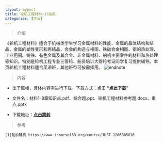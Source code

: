 ```yaml
---
layout: mypost
title: 轮机工程材料-17级英
categories: [学业]
---
```

> 介绍

《轮机工程材料》适合于机械类学生学习金属材料的性能、金属的晶体结构和结晶、金属的塑性变形和再结晶、合金的构造与相图、铁碳合金相图、钢的热处理、工业用钢、铸铁、有色金属及其合金、非金属材料、船机主要零件的材料和热处理等知识。特别是轮机工程专业三管轮、船员培训大管轮考证同学复习提供辅导。本页轮机工程材料适合英语班，其他班型可按需择用。
![endnote](https://edu-image.nosdn.127.net/E832FD4B0C35DEF292BA1CB0C33EE541.jpg?imageView&thumbnail=510y288&quality=100)


>内容 

- 出于篇幅，具体内容需进行下载。下载方式：点击  **“点此下载”**

- 文件名：材料1-8章知识点.pdf、综合题.ppt、轮机工程材料参考题.docx、重点.pptx

- 下载地址：**[点击跳转](https://zhuifengyi.coding.net/p/MESC_doc/d/MESC_doc/git/tree/master/%E8%BD%AE%E6%9C%BA%E5%B7%A5%E7%A8%8B%E6%9D%90%E6%96%99)**



> 参考

```
[1]船舶辅机 https://www.icourse163.org/course/JUST-1206805816
```


